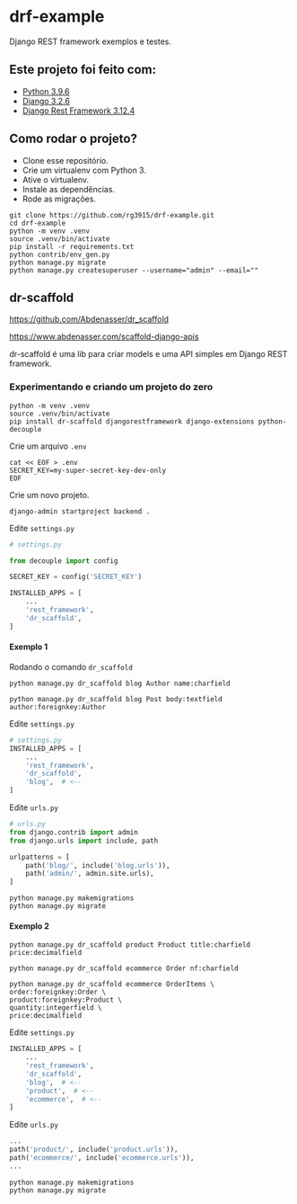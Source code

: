 # drf-example

Django REST framework exemplos e testes.


## Este projeto foi feito com:

* [Python 3.9.6](https://www.python.org/)
* [Django 3.2.6](https://www.djangoproject.com/)
* [Django Rest Framework 3.12.4](https://www.django-rest-framework.org/)

## Como rodar o projeto?

* Clone esse repositório.
* Crie um virtualenv com Python 3.
* Ative o virtualenv.
* Instale as dependências.
* Rode as migrações.

```
git clone https://github.com/rg3915/drf-example.git
cd drf-example
python -m venv .venv
source .venv/bin/activate
pip install -r requirements.txt
python contrib/env_gen.py
python manage.py migrate
python manage.py createsuperuser --username="admin" --email=""
```

## dr-scaffold

https://github.com/Abdenasser/dr_scaffold

https://www.abdenasser.com/scaffold-django-apis


dr-scaffold é uma lib para criar models e uma API simples em Django REST framework.


### Experimentando e criando um projeto do zero

```
python -m venv .venv
source .venv/bin/activate
pip install dr-scaffold djangorestframework django-extensions python-decouple
```

Crie um arquivo `.env`

```
cat << EOF > .env
SECRET_KEY=my-super-secret-key-dev-only
EOF
```


Crie um novo projeto.

```
django-admin startproject backend .
```

Edite `settings.py`

```python
# settings.py

from decouple import config

SECRET_KEY = config('SECRET_KEY')

INSTALLED_APPS = [
    ...
    'rest_framework',
    'dr_scaffold',
]
```


#### Exemplo 1

Rodando o comando `dr_scaffold`

```
python manage.py dr_scaffold blog Author name:charfield

python manage.py dr_scaffold blog Post body:textfield author:foreignkey:Author
```

Edite `settings.py`

```python
# settings.py
INSTALLED_APPS = [
    ...
    'rest_framework',
    'dr_scaffold',
    'blog',  # <--
]
```

Edite `urls.py`

```python
# urls.py
from django.contrib import admin
from django.urls import include, path

urlpatterns = [
    path('blog/', include('blog.urls')),
    path('admin/', admin.site.urls),
]
```

```
python manage.py makemigrations
python manage.py migrate
```


#### Exemplo 2


```
python manage.py dr_scaffold product Product title:charfield price:decimalfield

python manage.py dr_scaffold ecommerce Order nf:charfield

python manage.py dr_scaffold ecommerce OrderItems \
order:foreignkey:Order \
product:foreignkey:Product \
quantity:integerfield \
price:decimalfield
```

Edite `settings.py`

```python
INSTALLED_APPS = [
    ...
    'rest_framework',
    'dr_scaffold',
    'blog',  # <--
    'product',  # <--
    'ecommerce',  # <--
]

```

Edite `urls.py`

```python
...
path('product/', include('product.urls')),
path('ecommerce/', include('ecommerce.urls')),
...
```

```
python manage.py makemigrations
python manage.py migrate
```


